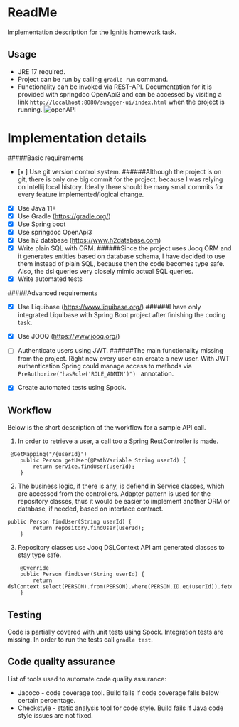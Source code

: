 # ReadMe

Implementation description for the Ignitis homework task.

## Usage
* JRE 17 required.
* Project can be run by calling `gradle run` command.
* Functionality can be invoked via REST-API. Documentation for it is provided with springdoc OpenApi3 and can be accessed by visiting a link `http://localhost:8080/swagger-ui/index.html` when the project is running.
![openAPI](https://github.com/vsh1ft/ignitis-homework/assets/3269569/540092d4-2c5d-482d-a91d-6a5ad147e7b1)


# Implementation details

#####Basic requirements
- [x ] Use git version control system.
  ######Although the project is on git, there is only one big commit for the project, because I was relying on Intellij local history. Ideally there should be many small commits for every feature implemented/logical change.
- [x] Use Java 11+
- [x] Use Gradle (https://gradle.org/)
- [x] Use Spring boot
- [x] Use springdoc OpenApi3
- [x] Use h2 database (https://www.h2database.com)
- [x] Write plain SQL with ORM.
  ######Since the project uses Jooq ORM and it generates entities based on database schema, I have decided to use them instead of plain SQL, because then the code becomes type safe. Also, the dsl queries very closely mimic actual SQL queries.
- [x] Write automated tests

#####Advanced requirements
- [x] Use Liquibase (https://www.liquibase.org/)
  ######I have only integrated Liquibase with Spring Boot project after finishing the coding task.
- [x] Use JOOQ (https://www.jooq.org/)
- [ ] Authenticate users using JWT.
  ######The main functionality missing from the project. Right now every user can create a new user. With JWT authentication Spring could manage access to methods via `PreAuthorize("hasRole('ROLE_ADMIN')") ` annotation.
- [x] Create automated tests using Spock.



## Workflow
Below is the short description of the workflow for a sample API call.
1. In order to retrieve a user, a call too a Spring RestController is made.
```
 @GetMapping("/{userId}")
    public Person getUser(@PathVariable String userId) {
        return service.findUser(userId);
    }
```
2. The business logic, if there is any, is defiend in Service classes, which are accessed from the controllers. Adapter pattern is used for the repository classes, thus it would be easier to implement another ORM or database, if needed, based on interface contract.
```
public Person findUser(String userId) {
        return repository.findUser(userId);
    }
```
3. Repository classes use Jooq DSLContext API ant generated classes to stay type safe.

```
    @Override
    public Person findUser(String userId) {
        return dslContext.select(PERSON).from(PERSON).where(PERSON.ID.eq(userId)).fetchOneInto(Person.class);
    }
```



## Testing
Code is partially covered with unit tests using Spock. Integration tests are missing.
In order to run the tests call `gradle test`.
## Code quality assurance
List of tools used to automate code quality assurance:
* Jacoco - code coverage tool. Build fails if code coverage falls below certain percentage.
* Checkstyle - static analysis tool for code style. Build fails if Java code style issues are not fixed.
